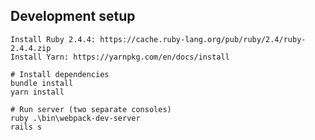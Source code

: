 ## Development setup
    Install Ruby 2.4.4: https://cache.ruby-lang.org/pub/ruby/2.4/ruby-2.4.4.zip
    Install Yarn: https://yarnpkg.com/en/docs/install

    # Install dependencies
    bundle install
    yarn install
    
    # Run server (two separate consoles)
    ruby .\bin\webpack-dev-server
    rails s
